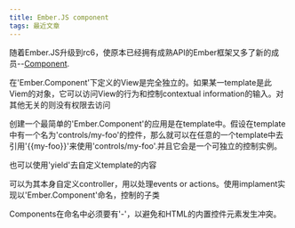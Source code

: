 ```yaml
---
title: Ember.JS component
tags: 最近文章
---
```


随着Ember.JS升级到rc6，使原本已经拥有成熟API的Ember框架又多了新的成员--[Component](http://emberjs.com/api/classes/Ember.Component.html).

在'Ember.Component'下定义的View是完全独立的。如果某一template是此Viem的对象，它可以访问View的行为和控制contextual information的输入。对其他无关的则没有权限去访问

创建一个最简单的'Ember.Component'的应用是在template中。假设在template中有一个名为'controls/my-foo'的控件，那么就可以在任意的一个template中去引用'{{my-foo}}'来使用'controls/my-foo'.并且它会是一个可独立的控制实例。

也可以使用'yield'去自定义template的内容

可以为其本身自定义controller，用以处理events or
actions。使用implament实现以'Ember.Component'命名，控制的子类

Components在命名中必须要有'-'，以避免和HTML的内置控件元素发生冲突。

